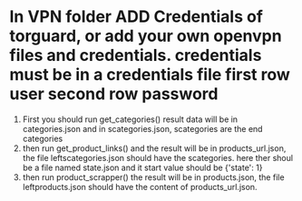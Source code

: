 # In VPN folder ADD Credentials of torguard, or add your own openvpn files and credentials. credentials must be in a credentials file first row user second row password

1) First you should run get_categories() result data will be in categories.json and in scategories.json, scategories are the end categories
2) then run get_product_links() and the result will be in products_url.json, the file leftscategories.json should have the scategories. here ther shoul be a file named state.json and it start value should be {'state': 1}
3) then run product_scrapper() the result will be in products.json, the file leftproducts.json should have the content of products_url.json.
